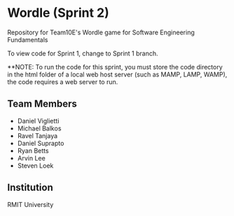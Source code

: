 # Wordle (Sprint 2)
Repository for Team10E's Wordle game for Software Engineering Fundamentals

To view code for Sprint 1, change to Sprint 1 branch.

**NOTE: To run the code for this sprint, you must store the code directory in the html folder of a local web host server (such as MAMP, LAMP, WAMP), the code requires a web server to run.

## Team Members
- Daniel Viglietti
- Michael Balkos
- Ravel Tanjaya
- Daniel Suprapto
- Ryan Betts
- Arvin Lee
- Steven Loek

## Institution
RMIT University

